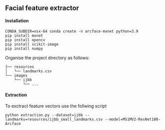 ## Facial feature extractor

#### Installation

```
CONDA_SUBDIR=osx-64 conda create -n arcface-mxnet python=3.9
pip install mxnet
pip install opencv
pip install scikit-image
pip install numpy
```


Organise the project directory as follows:

``` Shell
├── resources
│   └── landmarks.csv
└── images
    └── ijbb
        └── ...
```

#### Extraction

To exctract feature vectors use the follwing script

``` Shell
python extraction.py --dataset=ijbb --landmarks=resources/ijbb_small_landmarks.csv --model=MS1MV2-ResNet100-Arcface
```